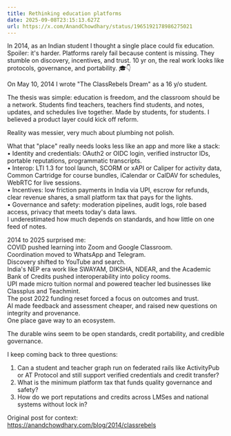 ```yaml
---
title: Rethinking education platforms
date: 2025-09-08T23:15:13.627Z
url: https://x.com/AnandChowdhary/status/1965192178986275021
---
```


In 2014, as an Indian student I thought a single place could fix education. Spoiler: it's harder. Platforms rarely fail because content is missing. They stumble on discovery, incentives, and trust. 10 yr on, the real work looks like protocols, governance, and portability. 🎓👇  
  
On May 10, 2014 I wrote "The ClassRebels Dream" as a 16 y/o student.  
  
The thesis was simple: education is freedom, and the classroom should be a network. Students find teachers, teachers find students, and notes, updates, and schedules live together. Made by students, for students. I believed a product layer could kick off reform.  
  
Reality was messier, very much about plumbing not polish.  
  
What that "place" really needs looks less like an app and more like a stack:  
• Identity and credentials: OAuth2 or OIDC login, verified instructor IDs, portable reputations, programmatic transcripts.  
• Interop: LTI 1.3 for tool launch, SCORM or xAPI or Caliper for activity data, Common Cartridge for course bundles, iCalendar or CalDAV for schedules, WebRTC for live sessions.  
• Incentives: low friction payments in India via UPI, escrow for refunds, clear revenue shares, a small platform tax that pays for the lights.  
• Governance and safety: moderation pipelines, audit logs, role based access, privacy that meets today's data laws.  
I underestimated how much depends on standards, and how little on one feed of notes.  
  
2014 to 2025 surprised me:  
COVID pushed learning into Zoom and Google Classroom.  
Coordination moved to WhatsApp and Telegram.  
Discovery shifted to YouTube and search.  
India's NEP era work like SWAYAM, DIKSHA, NDEAR, and the Academic Bank of Credits pushed interoperability into policy rooms.  
UPI made micro tuition normal and powered teacher led businesses like Classplus and Teachmint.  
The post 2022 funding reset forced a focus on outcomes and trust.  
AI made feedback and assessment cheaper, and raised new questions on integrity and provenance.  
One place gave way to an ecosystem.  
  
The durable wins seem to be open standards, credit portability, and credible governance.  
  
I keep coming back to three questions:  
1) Can a student and teacher graph run on federated rails like ActivityPub or AT Protocol and still support verified credentials and credit transfer?  
2) What is the minimum platform tax that funds quality governance and safety?  
3) How do we port reputations and credits across LMSes and national systems without lock in?  
  
Original post for context: <https://anandchowdhary.com/blog/2014/classrebels>
